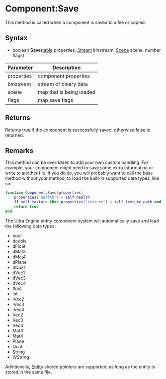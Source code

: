 # Component:Save

This method is called when a component is saved to a file or copied.

## Syntax

- boolean **Save**([table](https://www.lua.org/manual/5.4/manual.html#6.6) properties, [Stream](Stream.md) binstream, [Scene](Scene.md) scene, number flags)

| Parameter | Description |
|---|---|
| properties | component properties |
| binstream | stream of binary data |
| scene | map that is being loaded |
| flags | map save flags |

## Returns

Returns true if the component is successfully saved, otherwise false is returned.

## Remarks

This method can be overridden to add your own custom handling. For example, your component might need to save some extra information or write to another file. If you do so, you will probably want to call the base method without your method, to load the built-in supported data types, like so:

```lua
function Component:Save(properties)
    properties["health"] = self.health
    if self.texture then properties["texture"] = self.texture.path end
    return true
end
```

The Ultra Engine entity component system will automatically save and load the following data types:

- bool
- double
- dFloat
- dMat3
- dMat4
- dPlane
- dQuat
- dVec2
- dVec3
- dVec4
- float
- int
- iVec2
- iVec3
- iVec4
- Vec2
- Vec3
- Vec4
- Mat3
- Mat4
- Plane
- Quat
- String
- WString

Additionally, [Entity](Entity.md) shared pointers are supported, as long as the entity is stored in the same file.
